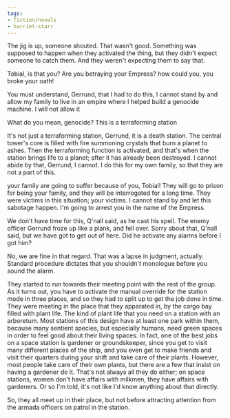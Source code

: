 ```yaml
---
tags:
- fiction/novels
- harriet-starr
---
```


The jig is up, someone shouted. That wasn't good. Something was supposed
to happen when they activated the thing, but they didn't expect someone
to catch them. And they weren't expecting them to say that.

Tobial, is that you? Are you betraying your Empress? how could you, you
broke your oath!

You must understand, Gerrund, that I had to do this, I cannot stand by
and allow my family to live in an empire where I helped build a genocide
machine. I will not allow it

What do you mean, genocide? This is a terraforming station

It's not just a terraforming station, Gerrund, it is a death station.
The central tower's core is filled with fire summoning crystals that
burn a planet to ashes. Then the terraforming function is activated, and
that's when the station brings life to a planet; after it has already
been destroyed. I cannot abide by that, Gerrund, I cannot. I do this for
my own family, so that they are not a part of this.

your family are going to suffer because of you, Tobial! They will
go to prison for being your family, and they will be interrogated for a
long time. They were victims in this situation; your victims. I cannot
stand by and let this sabotage happen. I'm going to arrest you in the
name of the Empress.

We don't have time for this, Q'nall said, as he cast his spell. The
enemy officer Gerrund froze up like a plank, and fell over. Sorry about
that, Q'nall said, but we have got to get out of here. Did he activate
any alarms before I got him?

No, we are fine in that regard. That was a lapse in judgment, actually.
Standard procedure dictates that you shouldn't monologue before you
sound the alarm.

They started to run towards their meeting point with the rest of the
group. As it turns out, you have to activate the manual override for the
station mode in three places, and so they had to split up to get the job
done in time. They were meeting in the place that they apparated in, by
the cargo bay filled with plant life. The kind of plant life that you
need on a station with an arboretum. Most stations of this design have
at least one park within them, because many sentient species, but
especially humans, need green spaces in order to feel good about their
living spaces. In fact, one of the best jobs on a space station is
gardener or groundskeeper, since you get to visit many different places
of the ship, and you even get to make friends and visit their quarters
during your shift and take care of their plants. However, most people
take care of their own plants, but there are a few that insist on having
a gardener do it. That's not always all they do either; on space
stations, women don't have affairs with milkmen, they have affairs with
gardeners. Or so I'm told, it's not like I'd know anything about that
directly.

So, they all meet up in their place, but not before attracting attention
from the armada officers on patrol in the station.

